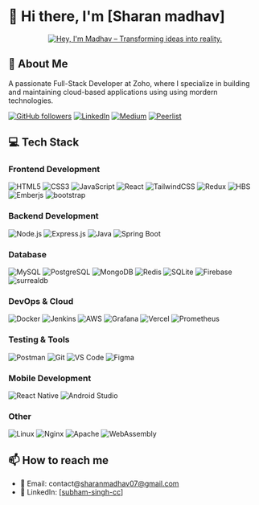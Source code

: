 
# 👋 Hi there, I'm [Sharan madhav]

<div align="center">
  <a href="https://git.io/typing-svg"><img src="https://readme-typing-svg.demolab.com?font=Fira+Code&weight=500&size=14&duration=3000&pause=1000&color=08D440&width=435&lines=Hey%2C+I'm+Madhav+%E2%80%93+Transforming+ideas+into+reality." alt="Hey, I'm Madhav – Transforming ideas into reality." /></a>
</div>

## 🚀 About Me
A passionate Full-Stack Developer at Zoho, where I specialize in building and maintaining cloud-based applications using using mordern technologies.


[![GitHub followers](https://img.shields.io/badge/Madhav-BBDDE5?logo=refinedgithub)](https://github.com/sharanmadhav)
[![LinkedIn](https://img.shields.io/badge/-LinkedIn-blue?style=flat-square&logo=Linkedin&logoColor=white&link=https://www.linkedin.com/in/sharanmadhav/)](sharanmadhav)
[![Medium](https://img.shields.io/badge/Medium-0ACF83?logo=medium)](https://medium.com/@sharanmadhavd)
[![Peerlist](https://img.shields.io/badge/dev.to-0A0A0A?logo=devdotto)](https://medium.com/@sharanmadhavd)

## 💻 Tech Stack

### Frontend Development
![HTML5](https://img.shields.io/badge/-HTML5-E34F26?style=flat-square&logo=html5&logoColor=white)
![CSS3](https://img.shields.io/badge/-CSS3-1572B6?style=flat-square&logo=css3&logoColor=white)
![JavaScript](https://img.shields.io/badge/-JavaScript-F7DF1E?style=flat-square&logo=javascript&logoColor=black)
![React](https://img.shields.io/badge/-React-61DAFB?style=flat-square&logo=react&logoColor=black)
![TailwindCSS](https://img.shields.io/badge/-TailwindCSS-38B2AC?style=flat-square&logo=tailwind-css&logoColor=white)
![Redux](https://img.shields.io/badge/-Redux-764ABC?style=flat-square&logo=redux&logoColor=white)
![HBS](https://img.shields.io/badge/HBS-FFC700?logo=handlebarsdotjs&logoColor=white&style=flat-square)
![Emberjs](https://img.shields.io/badge/Ember-E04E39?logo=emberdotjs&logoColor=white&style=flat-square)
![bootstrap](https://img.shields.io/badge/bootstrap-7952B3?logo=bootstrap&logoColor=white&style=flat-square)


### Backend Development
![Node.js](https://img.shields.io/badge/-Node.js-339933?style=flat-square&logo=node.js&logoColor=white)
![Express.js](https://img.shields.io/badge/-Express.js-000000?style=flat-square&logo=express&logoColor=white)
![Java](https://img.shields.io/badge/-Java-007396?style=flat-square&logo=java&logoColor=white)
![Spring Boot](https://img.shields.io/badge/-Spring%20Boot-6DB33F?style=flat-square&logo=spring-boot&logoColor=white)

### Database
![MySQL](https://img.shields.io/badge/-MySQL-4479A1?style=flat-square&logo=mysql&logoColor=white)
![PostgreSQL](https://img.shields.io/badge/-PostgreSQL-336791?style=flat-square&logo=postgresql&logoColor=white)
![MongoDB](https://img.shields.io/badge/-MongoDB-47A248?style=flat-square&logo=mongodb&logoColor=white)
![Redis](https://img.shields.io/badge/-Redis-DC382D?style=flat-square&logo=redis&logoColor=white)
![SQLite](https://img.shields.io/badge/-SQLite-003B57?style=flat-square&logo=sqlite&logoColor=white)
![Firebase](https://img.shields.io/badge/-Firebase-FFCA28?style=flat-square&logo=firebase&logoColor=black)
![surrealdb](https://img.shields.io/badge/surrealdb-FF00A0?logo=surrealdb&logoColor=white&style=flat-square)

### DevOps & Cloud
![Docker](https://img.shields.io/badge/-Docker-2496ED?style=flat-square&logo=docker&logoColor=white)
![Jenkins](https://img.shields.io/badge/jenkins-D24939?logo=jenkins&logoColor=white&style=flat-square)
![AWS](https://img.shields.io/badge/-AWS-232F3E?style=flat-square&logo=amazon-aws&logoColor=white)
![Grafana](https://img.shields.io/badge/grafana-F46800?logo=grafana&logoColor=white&style=flat-square)
![Vercel](https://img.shields.io/badge/-Vercel-000000?style=flat-square&logo=vercel&logoColor=white)
![Prometheus](https://img.shields.io/badge/prometheus-E6522C?logo=prometheus&logoColor=white&style=flat-square)

### Testing & Tools
![Postman](https://img.shields.io/badge/-Postman-FF6C37?style=flat-square&logo=postman&logoColor=white)
![Git](https://img.shields.io/badge/-Git-F05032?style=flat-square&logo=git&logoColor=white)
![VS Code](https://img.shields.io/badge/-VS%20Code-007ACC?style=flat-square&logo=visual-studio-code&logoColor=white)
![Figma](https://img.shields.io/badge/-Figma-F24E1E?style=flat-square&logo=figma&logoColor=white)

### Mobile Development
![React Native](https://img.shields.io/badge/-React%20Native-61DAFB?style=flat-square&logo=react&logoColor=black)
![Android Studio](https://img.shields.io/badge/androidstudio-3DDC84?logo=androidstudio&logoColor=black&style=flat-square)


### Other
![Linux](https://img.shields.io/badge/-Linux-FCC624?style=flat-square&logo=linux&logoColor=black)
![Nginx](https://img.shields.io/badge/-Nginx-009639?style=flat-square&logo=nginx&logoColor=white)
![Apache](https://img.shields.io/badge/-Apache-D22128?style=flat-square&logo=apache&logoColor=white)
![WebAssembly](https://img.shields.io/badge/-WebAssembly-654FF0?style=flat-square&logo=webassembly&logoColor=white)


## 📫 How to reach me

- 📧 Email: contact@sharanmadhav07@gmail.com
- 💼 LinkedIn: [[subham-singh-cc](https://www.linkedin.com/in/sharanmadhav/)]
